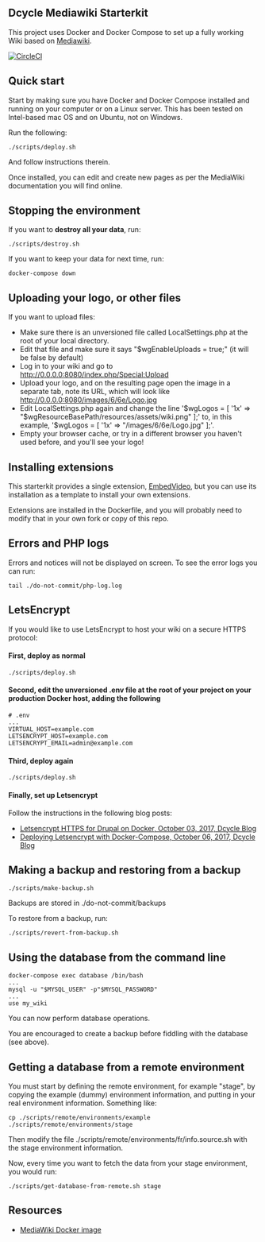 Dcycle Mediawiki Starterkit
-----

This project uses Docker and Docker Compose to set up a fully working Wiki based on [Mediawiki](https://www.mediawiki.org/wiki/MediaWiki).

[![CircleCI](https://circleci.com/gh/dcycle/starterkit-mediawiki/tree/master.svg?style=svg)](https://circleci.com/gh/dcycle/starterkit-mediawiki/tree/master)

Quick start
-----

Start by making sure you have Docker and Docker Compose installed and running on your computer or on a Linux server. This has been tested on Intel-based mac OS and on Ubuntu, not on Windows.

Run the following:

    ./scripts/deploy.sh

And follow instructions therein.

Once installed, you can edit and create new pages as per the MediaWiki documentation you will find online.

Stopping the environment
-----

If you want to **destroy all your data**, run:

    ./scripts/destroy.sh

If you want to keep your data for next time, run:

    docker-compose down

Uploading your logo, or other files
-----

If you want to upload files:

* Make sure there is an unversioned file called LocalSettings.php at the root of your local directory.
* Edit that file and make sure it says "$wgEnableUploads = true;" (it will be false by default)
* Log in to your wiki and go to http://0.0.0.0:8080/index.php/Special:Upload
* Upload your logo, and on the resulting page open the image in a separate tab, note its URL, which will look like http://0.0.0.0:8080/images/6/6e/Logo.jpg
* Edit LocalSettings.php again and change the line '$wgLogos = [ '1x' => "$wgResourceBasePath/resources/assets/wiki.png" ];' to, in this example, '$wgLogos = [ '1x' => "/images/6/6e/Logo.jpg" ];'.
* Empty your browser cache, or try in a different browser you haven't used before, and you'll see your logo!

Installing extensions
-----

This starterkit provides a single extension, [EmbedVideo](https://www.mediawiki.org/wiki/Extension:EmbedVideo#Installation), but you can use its installation as a template to install your own extensions.

Extensions are installed in the Dockerfile, and you will probably need to modify that in your own fork or copy of this repo.

Errors and PHP logs
-----

Errors and notices will not be displayed on screen. To see the error logs you can run:

    tail ./do-not-commit/php-log.log

LetsEncrypt
-----

If you would like to use LetsEncrypt to host your wiki on a secure HTTPS protocol:

#### First, deploy as normal

    ./scripts/deploy.sh

#### Second, edit the unversioned .env file at the root of your project on your production Docker host, adding the following

    # .env
    ...
    VIRTUAL_HOST=example.com
    LETSENCRYPT_HOST=example.com
    LETSENCRYPT_EMAIL=admin@example.com

#### Third, deploy again

    ./scripts/deploy.sh

#### Finally, set up Letsencrypt

Follow the instructions in the following blog posts:

* [Letsencrypt HTTPS for Drupal on Docker, October 03, 2017, Dcycle Blog](https://blog.dcycle.com/blog/170a6078/letsencrypt-drupal-docker/)
* [Deploying Letsencrypt with Docker-Compose, October 06, 2017, Dcycle Blog](https://blog.dcycle.com/blog/7f3ea9e1/letsencrypt-docker-compose/)

Making a backup and restoring from a backup
-----

    ./scripts/make-backup.sh

Backups are stored in ./do-not-commit/backups

To restore from a backup, run:

    ./scripts/revert-from-backup.sh

Using the database from the command line
-----

    docker-compose exec database /bin/bash
    ...
    mysql -u "$MYSQL_USER" -p"$MYSQL_PASSWORD"
    ...
    use my_wiki

You can now perform database operations.

You are encouraged to create a backup before fiddling with the database (see above).

Getting a database from a remote environment
-----

You must start by defining the remote environment, for example "stage", by copying the example (dummy) environment information, and putting in your real environment information. Something like:

    cp ./scripts/remote/environments/example ./scripts/remote/environments/stage

Then modify the file ./scripts/remote/environments/fr/info.source.sh with the stage environment information.

Now, every time you want to fetch the data from your stage environment, you would run:

    ./scripts/get-database-from-remote.sh stage

Resources
-----

* [MediaWiki Docker image](https://hub.docker.com/_/mediawiki)
